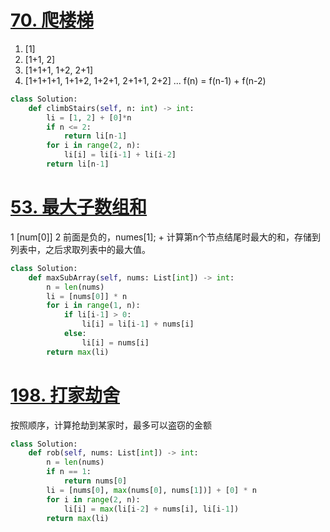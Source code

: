 # [70. 爬楼梯](https://leetcode.cn/problems/climbing-stairs/description/)
1. [1]
2. [1+1, 2]
3. [1+1+1, 1+2, 2+1]
4. [1+1+1+1, 1+1+2, 1+2+1, 2+1+1, 2+2]
...
f(n) = f(n-1) + f(n-2)
```python
class Solution:
    def climbStairs(self, n: int) -> int:
        li = [1, 2] + [0]*n
        if n <= 2:
            return li[n-1]
        for i in range(2, n):
            li[i] = li[i-1] + li[i-2]
        return li[n-1]
```
# [53. 最大子数组和](https://leetcode.cn/problems/maximum-subarray/description/)
1 [num[0]]
2 前面是负的，numes[1]; + 
计算第n个节点结尾时最大的和，存储到列表中，之后求取列表中的最大值。
```python
class Solution:
    def maxSubArray(self, nums: List[int]) -> int:
        n = len(nums)
        li = [nums[0]] * n
        for i in range(1, n):
            if li[i-1] > 0:
                li[i] = li[i-1] + nums[i]
            else:
                li[i] = nums[i]
        return max(li)
```
# [198. 打家劫舍](https://leetcode.cn/problems/house-robber/description/)
按照顺序，计算抢劫到某家时，最多可以盗窃的金额
```python
class Solution:
    def rob(self, nums: List[int]) -> int:
        n = len(nums)
        if n == 1:
            return nums[0]
        li = [nums[0], max(nums[0], nums[1])] + [0] * n
        for i in range(2, n):
            li[i] = max(li[i-2] + nums[i], li[i-1])
        return max(li)
```